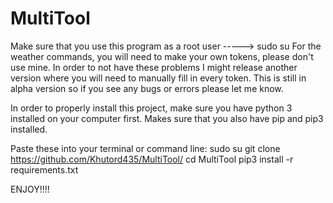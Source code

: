 # MultiTool
Make sure that you use this program as a root user
-----> sudo su
For the weather commands, you will need to make your own tokens, please don't use mine. 
In order to not have these problems I might release another version where you will need to manually fill in every token. 
This is still in alpha version so if you see any bugs or errors please let me know. 


In order to properly install this project, make sure you have python 3 installed on your computer first.
Makes sure that you also have pip and pip3 installed.


Paste these into your terminal or command  line:    sudo su
                          git clone https://github.com/Khutord435/MultiTool/
                          cd MultiTool
                          pip3 install -r requirements.txt
                          







ENJOY!!!!
 
